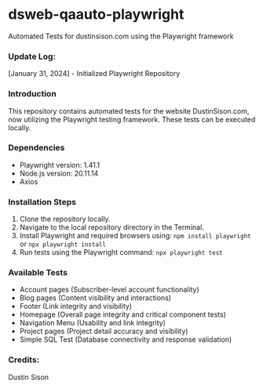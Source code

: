 # dsweb-qaauto-playwright

Automated Tests for dustinsison.com using the Playwright framework

### Update Log:

[January 31, 2024] - Initialized Playwright Repository

### Introduction

This repository contains automated tests for the website DustinSison.com, now utilizing the Playwright testing framework. These tests can be executed locally.

### Dependencies

- Playwright version: 1.41.1
- Node.js version: 20.11.14
- Axios

### Installation Steps

1. Clone the repository locally.
2. Navigate to the local repository directory in the Terminal.
3. Install Playwright and required browsers using: `npm install playwright` or `npx playwright install`
4. Run tests using the Playwright command: `npx playwright test`

### Available Tests

- Account pages (Subscriber-level account functionality)
- Blog pages (Content visibility and interactions)
- Footer (Link integrity and visibility)
- Homepage (Overall page integrity and critical component tests)
- Navigation Menu (Usability and link integrity)
- Project pages (Project detail accuracy and visibility)
- Simple SQL Test (Database connectivity and response validation)

### Credits:

Dustin Sison
